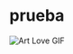 # prueba 

![Art Love GIF](https://media4.giphy.com/media/v1.Y2lkPTc5MGI3NjExeWJwcXEwbDZvYWZmYTUydzRydXUzZHBhOGZwNzN4cjZrcTJna2I5bCZlcD12MV9pbnRlcm5hbF9naWZfYnlfaWQmY3Q9Zw/9jmRfuAZdhBrVcfIkx/giphy.gif)
